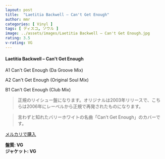 ```yaml
---
layout: post
title:  "Laetitia Backwell – Can't Get Enough"
author: mmr
categories: [ Vinyl ]
tags: [ ディスコ, ソウル ]
image: ../assets/images/Laetitia Backwell – Can't Get Enough.jpg
rating: 3.5
v-rating: VG
---
```


#### Laetitia Backwell – Can't Get Enough

A1  Can't Get Enough (Da Groove Mix)

A2  Can't Get Enough (Original Soul Mix)

B1  Can't Get Enough (Club Mix)

> 正規のリイシュー盤になります。オリジナルは2003年リリースで、こちらは2006年にレーベルから正規で再発されたものになります。

> 言わずと知れたバリーホワイトの名曲「Can't Get Enough」のカバーです。

[メルカリで購入](https://jp.mercari.com/item/m63458208694)


<div class="mt-4 mb-4 d-flex align-items-center">
<strong class="mr-1">盤質: VG</strong>
</div>
<div class="mt-4 mb-4 d-flex align-items-center">
<strong class="mr-1">ジャケット: VG</strong>
</div>